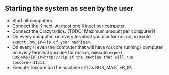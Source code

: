 Starting the system as seen by the user
---------------------------------------

* Start all computers.
* Connect the Kinect. At most one Kinect per computer.
* Connect the Crazyradios. (TODO: Maximum amount per computer?)
* On every computer, on every terminal you use for rosrun, execute `export ROS_IP=<ip of your machine>`.
* On every (! even the computer that will have roscore running) computer, on every terminal you use for rosrun, execute `export ROS_MASTER_IP=http://<ip of the machine that will run roscore>:11311`.
* Execute roscore on the machine set as ROS_MASTER_IP.
